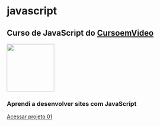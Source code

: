 # javascript

<h2>Curso de <strong>JavaScript</strong> do <a href="https://www.cursoemvideo.com" target="_blank">CursoemVideo</a></h2>

<p align="left">
<img src="https://icons.iconarchive.com/icons/simpleicons-team/simple/128/javascript-icon.png" width="128" height="128">
</p>

<p align="right">
<h3>Aprendi a desenvolver sites com JavaScript</h3>

<a href="https://mateusleguir.github.io/projeto-hora-do-dia" target="_blank">Acessar projeto 01</a><br>
</p>
